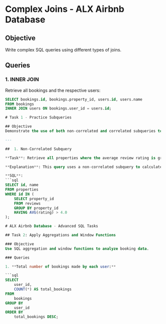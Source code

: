 # Complex Joins - ALX Airbnb Database

## Objective
Write complex SQL queries using different types of joins.

## Queries

### 1. INNER JOIN
Retrieve all bookings and the respective users:
```sql
SELECT bookings.id, bookings.property_id, users.id, users.name
FROM bookings
INNER JOIN users ON bookings.user_id = users.id;

# Task 1 - Practice Subqueries

## Objective
Demonstrate the use of both non-correlated and correlated subqueries to extract specific insights from the database.

---

##  1. Non-Correlated Subquery

**Task**: Retrieve all properties where the average review rating is greater than 4.0.

**Explanation**: This query uses a non-correlated subquery to calculate the average rating for each property in the `reviews` table and selects only those property IDs where the average is above 4.0.

**SQL**:
```sql
SELECT id, name
FROM properties
WHERE id IN (
    SELECT property_id
    FROM reviews
    GROUP BY property_id
    HAVING AVG(rating) > 4.0
);

# ALX Airbnb Database - Advanced SQL Tasks

## Task 2: Apply Aggregations and Window Functions

### Objective
Use SQL aggregation and window functions to analyze booking data.

### Queries

1. **Total number of bookings made by each user:**

```sql
SELECT
    user_id,
    COUNT(*) AS total_bookings
FROM
    bookings
GROUP BY
    user_id
ORDER BY
    total_bookings DESC;
